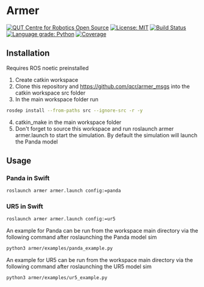 # Armer
[![QUT Centre for Robotics Open Source](https://github.com/qcr/qcr.github.io/raw/master/misc/badge.svg)](https://qcr.github.io)
[![License: MIT](https://img.shields.io/badge/License-MIT-yellow.svg)](https://opensource.org/licenses/MIT)
[![Build Status](https://github.com/suddrey-qut/armer/workflows/Build/badge.svg?branch=master)](https://github.com/suddrey-qut/armer/actions?query=workflow%3ABuild)
[![Language grade: Python](https://img.shields.io/lgtm/grade/python/g/suddrey-qut/armer.svg?logo=lgtm&logoWidth=18)](https://lgtm.com/projects/g/suddrey-qut/armer/context:python)
[![Coverage](https://codecov.io/gh/suddrey-qut/armer/branch/master/graph/badge.svg)](https://codecov.io/gh/suddrey-qut/armer)


## Installation
Requires ROS noetic preinstalled

1. Create catkin workspace
2. Clone this repository and https://github.com/qcr/armer_msgs into the catkin workspace src folder
3. In the main workspace folder run 
```sh
rosdep install --from-paths src --ignore-src -r -y 
```
4. catkin_make in the main workspace folder 
5. Don't forget to source this workspace and run roslaunch armer armer.launch to start the simulation. By default the simulation will launch the Panda model

## Usage

### Panda in Swift
```sh
roslaunch armer armer.launch config:=panda
```

### UR5 in Swift
```sh
roslaunch armer armer.launch config:=ur5
```
An example for Panda can be run from the workspace main directory via the following command after roslaunching the Panda model sim

```sh
python3 armer/examples/panda_example.py
```

An example for UR5 can be run from the workspace main directory via the following command after roslaunching the UR5 model sim

```sh
python3 armer/examples/ur5_example.py
```
